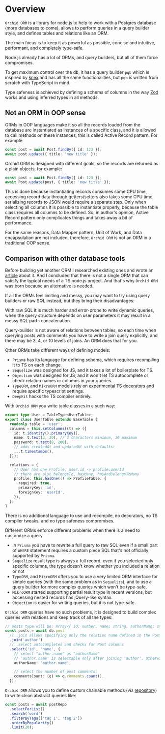 # Overview

`Orchid ORM` is a library for node.js to help to work with a Postgres database (more databases to come),
allows to perform queries in a query builder style, and defines tables and relations like an ORM.

The main focus is to keep it as powerful as possible, concise and intuitive, performant, and completely type-safe.

Node.js already has a lot of ORMs, and query builders, but all of them force compromises.

To get maximum control over the db, it has a query builder `pqb` which is inspired by [knex](http://knexjs.org/) and has all the same functionalities, but `pqb` is written from scratch with TypeScript in mind.

Type safeness is achieved by defining a schema of columns in the way [Zod](https://github.com/colinhacks/zod) works and using inferred types in all methods.

## Not an ORM in OOP sense

ORMs in OOP languages make it so all the records loaded from the database are instantiated as instances of a specific class,
and it is allowed to call methods on these instances, this is called Active Record pattern. For example:

```ts
const post = await Post.findBy({ id: 123 });
await post.update({ title: 'new title' });
```

Orchid ORM is designed with different goals, so the records are returned as a plain objects, for example:

```ts
const post = await Post.findBy({ id: 123 });
await Post.update(post, { title: 'new title' });
```

This is done because instantiating records consumes some CPU time,
accessing record data through getters/setters also takes some CPU time,
serializing records to JSON would require a separate step.
Only when selecting all columns it is possible to instantiate properly,
because the table class requires all columns to be defined.
So, in author's opinion, Active Record pattern only complicates things and takes away a bit of performance.

For the same reasons, Data Mapper pattern, Unit of Work, and Data encapsulation are not included, therefore,
`Orchid ORM` is not an ORM in a traditional OOP sense.

## Comparison with other database tools

Before building yet another ORM I researched existing ones and wrote an [article](https://romeerez.hashnode.dev/nodejs-orms-overview-and-comparison) about it. And I concluded that there is not a single ORM that can satisfy the typical needs of a TS node.js project. And that's why `Orchid ORM` was born because an alternative is needed.

If all the ORMs feel limiting and messy, you may want to try using query builders or raw SQL instead, but they bring their disadvantages:

With raw SQL it is much harder and error-prone to write dynamic queries, when the query structure depends on user parameters it may result in a messy SQL parts concatenation.

Query-builder is not aware of relations between tables, so each time when querying posts with comments you have to write a join query explicitly, and there may be 3, 4, or 10 levels of joins.
An ORM does that for you.

Other ORMs take different ways of defining models:

- `Prisma` has its language for defining schema, which requires recompiling it to TS on each change.
- `Sequelize` was designed for JS, and it takes a lot of boilerplate for TS.
- `Objection` was designed for JS, and it won't let TS autocomplete or check relation names or columns in your queries.
- `TypeORM`, and `MikroORM` models rely on experimental TS decorators and require specific typescript settings.
- `DeepKit` hacks the TS compiler entirely.

With `Orchid ORM` you write table classes in a such way:

```ts
export type User = TableType<UserTable>;
export class UserTable extends BaseTable {
  readonly table = 'user';
  columns = this.setColumns((t) => ({
    id: t.identity().primaryKey(),
    name: t.text(3, 30), // 3 characters minimum, 30 maximum
    password: t.text(8, 200),
    // adds createdAt and updatedAt with defaults:
    ...t.timestamps(),
  }));

  relations = {
    // User has one Profile, user.id -> profile.userId
    // there are also belongsTo, hasMany, hasAndBelongsToMany
    profile: this.hasOne(() => ProfileTable, {
      required: true,
      primaryKey: 'id',
      foreignKey: 'userId',
    }),
  };
}
```

There is no additional language to use and recompile, no decorators, no TS compiler tweaks, and no type safeness compromises.

Different ORMs enforce different problems when there is a need to customize a query.

- In `Prisma` you have to rewrite a full query to raw SQL even if a small part of `WHERE` statement requires a custom piece SQL that's not officially supported by `Prisma`.
- `Sequelize` result type is always a full record, even if you selected only specific columns, the type doesn't know whether you included a relation or not
- `TypeORM`, and `MikroORM` offers you to use a very limited ORM interface for simple queries (with the same problem as in `Sequelize`), and to use a query builder for more complex queries which won't be type-safe.
- `MikroORM` started supporting partial result type in recent versions, but accessing nested records has jQuery-like syntax.
- `Objection` is easier for writing queries, but it is not type-safe.

`Orchid ORM` queries have no such problems, it is designed to build complex queries with relations and keep track of all the types:

```ts
// posts type will be: Array<{ id: number, name: string, authorName: string, commentsCount: number }>
const posts = await db.post
  // .join allows specifying only the relation name defined in the Post table
  .join('author')
  // .select autocompletes and checks for Post columns
  .select('id', 'name', {
    // select "author.name" as "authorName"
    // 'author.name' is selectable only after joining 'author', otherwise compilation error
    authorName: 'author.name',

    // select the number of post comments:
    commentsCount: (q) => q.comments.count(),
  });
```

`Orchid ORM` allows you to define custom chainable methods (via [repository](/guide/repo)) to write clean abstract queries like:

```ts
const posts = await postRepo
  .selectForList()
  .search('word')
  .filterByTags(['tag 1', 'tag 2'])
  .orderByPopularity()
  .limit(20);
```
